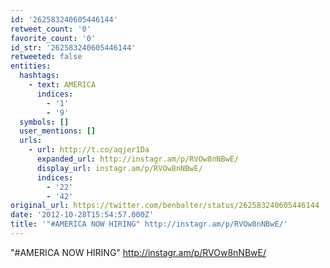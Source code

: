 ```yaml
---
id: '262583240605446144'
retweet_count: '0'
favorite_count: '0'
id_str: '262583240605446144'
retweeted: false
entities:
  hashtags:
    - text: AMERICA
      indices:
        - '1'
        - '9'
  symbols: []
  user_mentions: []
  urls:
    - url: http://t.co/aqjer1Da
      expanded_url: http://instagr.am/p/RVOw8nNBwE/
      display_url: instagr.am/p/RVOw8nNBwE/
      indices:
        - '22'
        - '42'
original_url: https://twitter.com/benbalter/status/262583240605446144
date: '2012-10-28T15:54:57.000Z'
title: '"#AMERICA NOW HIRING" http://instagr.am/p/RVOw8nNBwE/'
---
```


"#AMERICA NOW HIRING" http://instagr.am/p/RVOw8nNBwE/